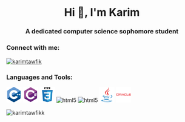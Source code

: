 <h1 align="center">Hi 👋, I'm Karim</h1>
<h3 align="center">A dedicated computer science sophomore student</h3>


<h3 align="left">Connect with me:</h3>
<p align="left">
<a href="https://www.linkedin.com/in/karim-tawfik2004"
  target="blank"><img align="center" src="https://raw.githubusercontent.com/rahuldkjain/github-profile-readme-generator/master/src/images/icons/Social/linked-in-alt.svg" alt="karimtawfik" height="30" width="40" /></a>
  
  

</p>

<h3 align="left">Languages and Tools:</h3>
<p align="left"> <img src="https://raw.githubusercontent.com/devicons/devicon/master/icons/cplusplus/cplusplus-original.svg" alt="cplusplus" width="40" height="40"/> <img src="https://raw.githubusercontent.com/devicons/devicon/master/icons/csharp/csharp-original.svg" alt="csharp" width="40" height="40"/>  <img src="https://raw.githubusercontent.com/devicons/devicon/master/icons/css3/css3-original-wordmark.svg" alt="css3" width="40" height="40"/> 
<img src="https://neosmart.net/blog/wp-content/uploads/2019/06/dot-NET-Core.png" alt="html5" width="40" height="40"/> 
 <img src="https://upload.wikimedia.org/wikipedia/commons/8/87/Sql_data_base_with_logo.png" alt="html5" width="40" height="40"/>  <img src="https://raw.githubusercontent.com/devicons/devicon/master/icons/java/java-original.svg" alt="java" width="40" height="40"/>  <img src="https://raw.githubusercontent.com/devicons/devicon/master/icons/oracle/oracle-original.svg" alt="oracle" width="40" height="40"/> </a> </p>

<p><img align="center" src="https://github-readme-stats.vercel.app/api/top-langs?username=karimtawfikk&show_icons=true&locale=en&layout=compact" alt="karimtawfikk" /></p>




